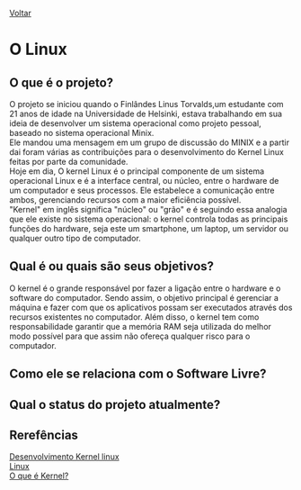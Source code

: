 [Voltar](intro.md)

# O Linux

## O que é o projeto?
O projeto se iniciou quando o Finlândes Linus Torvalds,um estudante com 21 anos de idade na Universidade de Helsinki, estava trabalhando em sua ideia de desenvolver um sistema operacional como projeto pessoal, baseado no sistema operacional Minix.
<br>
Ele mandou uma mensagem em um grupo de discussão do MINIX e a partir dai foram várias as contribuições para o desenvolvimento do Kernel Linux feitas por parte da comunidade.
<br>
Hoje em dia, O kernel Linux é o principal componente de um sistema operacional Linux e é a interface central, ou núcleo, entre o hardware de um computador e seus processos. Ele estabelece a comunicação entre ambos, gerenciando recursos com a maior eficiência possível.
<br>
"Kernel" em inglês significa "núcleo" ou "grão" e é seguindo essa analogia que ele existe no sistema operacional: o kernel controla todas as principais funções do hardware, seja este um smartphone, um laptop, um servidor ou qualquer outro tipo de computador.

## Qual é ou quais são seus objetivos?
O kernel é o grande responsável por fazer a ligação entre o hardware e o software do computador. Sendo assim, o objetivo principal é gerenciar a máquina e fazer com que os aplicativos possam ser executados através dos recursos existentes no computador. Além disso, o kernel tem como responsabilidade garantir que a memória RAM seja utilizada do melhor modo possível para que assim não ofereça qualquer risco para o computador.

## Como ele se relaciona com o Software Livre?

## Qual o status do projeto atualmente?

## Rerefências

[Desenvolvimento Kernel linux](https://embarcados.com.br/desenvolvimento-kernel-linux/)
<br>
[Linux](https://www.redhat.com/pt-br/topics/linux/what-is-the-linux-kernel)
<br>
[O que é Kernel?](https://www.oficinadanet.com.br/post/13858-o-que-e-kernel)